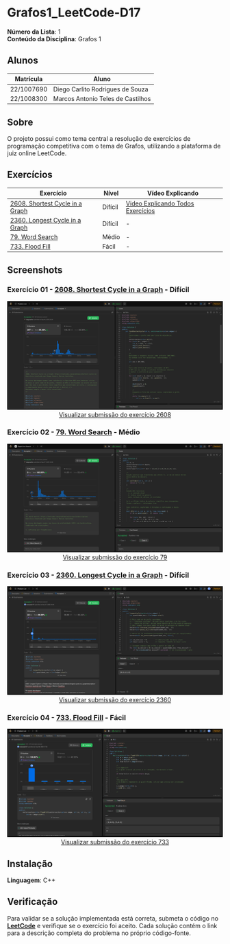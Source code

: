 # Grafos1_LeetCode-D17

**Número da Lista**: 1<br>
**Conteúdo da Disciplina**: Grafos 1<br>

## Alunos
|Matrícula | Aluno |
| -- | -- |
| 22/1007690  |  Diego Carlito Rodrigues de Souza  |
| 22/1008300  |  Marcos Antonio Teles de Castilhos |

## Sobre 
O projeto possui como tema central a resolução de exercícios de programação competitiva com o tema de Grafos, utilizando a plataforma de juiz online LeetCode.

## Exercícios

| Exercício | Nível  | Vídeo Explicando |
|---------|--------|------------------|
| [2608. Shortest Cycle in a Graph](https://leetcode.com/problems/shortest-cycle-in-a-graph/description/) | Difícil | [Video Explicando Todos Exercícios](https://youtu.be/K1PJ16TPQuo) |
| [2360. Longest Cycle in a Graph](https://leetcode.com/problems/longest-cycle-in-a-graph/) | Difícil | - |
| [79. Word Search](https://leetcode.com/problems/word-search/description/) | Médio | - |
| [733. Flood Fill](https://leetcode.com/problems/flood-fill/description/) | Fácil | - |

## Screenshots

### Exercício 01 - [2608. Shortest Cycle in a Graph](https://github.com/projeto-de-algoritmos-2025/Grafos1_LeetCode-D17/blob/master/2608_Shortest_Cycle_Graph/solution.cpp) - Difícil

<div align="center">
  <img src="2608_Shortest_Cycle_Graph/image.png" alt="Submissão LeetCode 2608" />
  <br/>
  <a href="https://leetcode.com/problems/shortest-cycle-in-a-graph/submissions/1762051932">
    Visualizar submissão do exercício 2608
  </a>
</div>

### Exercício 02 - [79. Word Search](https://github.com/projeto-de-algoritmos-2025/Grafos1_LeetCode-D17/blob/master/79_Word_Search/solution.cpp) - Médio

<div align="center">
  <img src="79_Word_Search/image.png" alt="Submissão LeetCode 79" />
  <br/>
  <a href="https://leetcode.com/problems/word-search/submissions/1763113468">
    Visualizar submissão do exercício 79
  </a>
</div>

### Exercício 03 - [2360. Longest Cycle in a Graph](https://github.com/projeto-de-algoritmos-2025/Grafos1_LeetCode-D17/blob/master/2360_Longest_Cycle_in_a_Graph/solution.cpp) - Difícil

<div align="center">
  <img src="2360_Longest_Cycle_in_a_Graph/image.png" alt="Submissão LeetCode 2360" />
  <br/>
  <a href="https://leetcode.com/problems/longest-cycle-in-a-graph/submissions/1763033682/">
    Visualizar submissão do exercício 2360
  </a>
</div>

### Exercício 04 - [733. Flood Fill](https://github.com/projeto-de-algoritmos-2025/Grafos1_LeetCode-D17/blob/master/733_Flood_Fill/solution.cpp) - Fácil

<div align="center">
  <img src="733_Flood_Fill/image.png" alt="Submissão LeetCode 733" />
  <br/>
  <a href="https://leetcode.com/problems/flood-fill/submissions/1764098771/">
    Visualizar submissão do exercício 733
  </a>
</div>


## Instalação 
**Linguagem**: C++<br>

## Verificação

Para validar se a solução implementada está correta, submeta o código no **[LeetCode](https://leetcode.com/)** e verifique se o exercício foi aceito. Cada solução contém o link para a descrição completa do problema no próprio código-fonte.

